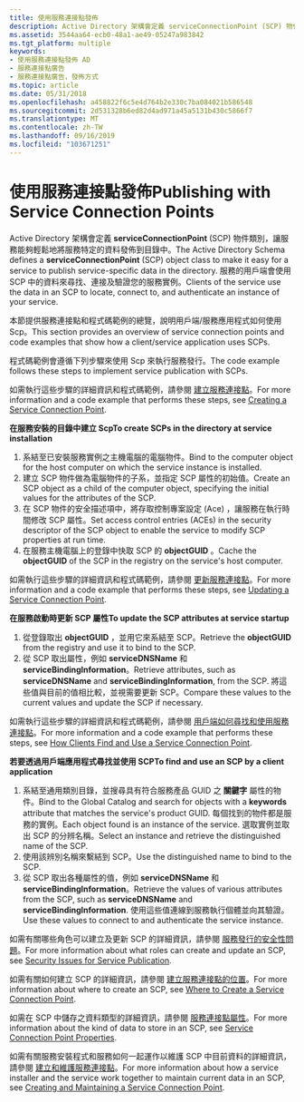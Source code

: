 ```yaml
---
title: 使用服務連接點發佈
description: Active Directory 架構會定義 serviceConnectionPoint (SCP) 物件類別，讓服務能夠輕鬆地將服務特定的資料發佈到目錄中。
ms.assetid: 3544aa64-ecb0-48a1-ae49-05247a983842
ms.tgt_platform: multiple
keywords:
- 使用服務連接點發佈 AD
- 服務連接點廣告
- 服務連接點廣告，發佈方式
ms.topic: article
ms.date: 05/31/2018
ms.openlocfilehash: a458822f6c5e4d764b2e330c7ba084021b586548
ms.sourcegitcommit: 2d531328b6ed82d4ad971a45a5131b430c5866f7
ms.translationtype: MT
ms.contentlocale: zh-TW
ms.lasthandoff: 09/16/2019
ms.locfileid: "103671251"
---
```

# <a name="publishing-with-service-connection-points"></a><span data-ttu-id="c43ab-106">使用服務連接點發佈</span><span class="sxs-lookup"><span data-stu-id="c43ab-106">Publishing with Service Connection Points</span></span>

<span data-ttu-id="c43ab-107">Active Directory 架構會定義 **serviceConnectionPoint** (SCP) 物件類別，讓服務能夠輕鬆地將服務特定的資料發佈到目錄中。</span><span class="sxs-lookup"><span data-stu-id="c43ab-107">The Active Directory Schema defines a **serviceConnectionPoint** (SCP) object class to make it easy for a service to publish service-specific data in the directory.</span></span> <span data-ttu-id="c43ab-108">服務的用戶端會使用 SCP 中的資料來尋找、連接及驗證您的服務實例。</span><span class="sxs-lookup"><span data-stu-id="c43ab-108">Clients of the service use the data in an SCP to locate, connect to, and authenticate an instance of your service.</span></span>

<span data-ttu-id="c43ab-109">本節提供服務連接點和程式碼範例的總覽，說明用戶端/服務應用程式如何使用 Scp。</span><span class="sxs-lookup"><span data-stu-id="c43ab-109">This section provides an overview of service connection points and code examples that show how a client/service application uses SCPs.</span></span>

<span data-ttu-id="c43ab-110">程式碼範例會遵循下列步驟來使用 Scp 來執行服務發行。</span><span class="sxs-lookup"><span data-stu-id="c43ab-110">The code example follows these steps to implement service publication with SCPs.</span></span>

<span data-ttu-id="c43ab-111">如需執行這些步驟的詳細資訊和程式碼範例，請參閱 [建立服務連接點](creating-a-service-connection-point.md)。</span><span class="sxs-lookup"><span data-stu-id="c43ab-111">For more information and a code example that performs these steps, see [Creating a Service Connection Point](creating-a-service-connection-point.md).</span></span>

<span data-ttu-id="c43ab-112">**在服務安裝的目錄中建立 Scp**</span><span class="sxs-lookup"><span data-stu-id="c43ab-112">**To create SCPs in the directory at service installation**</span></span>

1.  <span data-ttu-id="c43ab-113">系結至已安裝服務實例之主機電腦的電腦物件。</span><span class="sxs-lookup"><span data-stu-id="c43ab-113">Bind to the computer object for the host computer on which the service instance is installed.</span></span>
2.  <span data-ttu-id="c43ab-114">建立 SCP 物件做為電腦物件的子系，並指定 SCP 屬性的初始值。</span><span class="sxs-lookup"><span data-stu-id="c43ab-114">Create an SCP object as a child of the computer object, specifying the initial values for the attributes of the SCP.</span></span>
3.  <span data-ttu-id="c43ab-115">在 SCP 物件的安全描述項中，將存取控制專案設定 (Ace) ，讓服務在執行時間修改 SCP 屬性。</span><span class="sxs-lookup"><span data-stu-id="c43ab-115">Set access control entries (ACEs) in the security descriptor of the SCP object to enable the service to modify SCP properties at run time.</span></span>
4.  <span data-ttu-id="c43ab-116">在服務主機電腦上的登錄中快取 SCP 的 **objectGUID** 。</span><span class="sxs-lookup"><span data-stu-id="c43ab-116">Cache the **objectGUID** of the SCP in the registry on the service's host computer.</span></span>

<span data-ttu-id="c43ab-117">如需執行這些步驟的詳細資訊和程式碼範例，請參閱 [更新服務連接點](updating-a-service-connection-point.md)。</span><span class="sxs-lookup"><span data-stu-id="c43ab-117">For more information and a code example that performs these steps, see [Updating a Service Connection Point](updating-a-service-connection-point.md).</span></span>

<span data-ttu-id="c43ab-118">**在服務啟動時更新 SCP 屬性**</span><span class="sxs-lookup"><span data-stu-id="c43ab-118">**To update the SCP attributes at service startup**</span></span>

1.  <span data-ttu-id="c43ab-119">從登錄取出 **objectGUID** ，並用它來系結至 SCP。</span><span class="sxs-lookup"><span data-stu-id="c43ab-119">Retrieve the **objectGUID** from the registry and use it to bind to the SCP.</span></span>
2.  <span data-ttu-id="c43ab-120">從 SCP 取出屬性，例如 **serviceDNSName** 和 **serviceBindingInformation**。</span><span class="sxs-lookup"><span data-stu-id="c43ab-120">Retrieve attributes, such as **serviceDNSName** and **serviceBindingInformation**, from the SCP.</span></span> <span data-ttu-id="c43ab-121">將這些值與目前的值相比較，並視需要更新 SCP。</span><span class="sxs-lookup"><span data-stu-id="c43ab-121">Compare these values to the current values and update the SCP if necessary.</span></span>

<span data-ttu-id="c43ab-122">如需執行這些步驟的詳細資訊和程式碼範例，請參閱 [用戶端如何尋找和使用服務連接點](how-clients-find-and-use-a-service-connection-point.md)。</span><span class="sxs-lookup"><span data-stu-id="c43ab-122">For more information and a code example that performs these steps, see [How Clients Find and Use a Service Connection Point](how-clients-find-and-use-a-service-connection-point.md).</span></span>

<span data-ttu-id="c43ab-123">**若要透過用戶端應用程式尋找並使用 SCP**</span><span class="sxs-lookup"><span data-stu-id="c43ab-123">**To find and use an SCP by a client application**</span></span>

1.  <span data-ttu-id="c43ab-124">系結至通用類別目錄，並搜尋具有符合服務產品 GUID 之 **關鍵字** 屬性的物件。</span><span class="sxs-lookup"><span data-stu-id="c43ab-124">Bind to the Global Catalog and search for objects with a **keywords** attribute that matches the service's product GUID.</span></span> <span data-ttu-id="c43ab-125">每個找到的物件都是服務的實例。</span><span class="sxs-lookup"><span data-stu-id="c43ab-125">Each object found is an instance of the service.</span></span> <span data-ttu-id="c43ab-126">選取實例並取出 SCP 的分辨名稱。</span><span class="sxs-lookup"><span data-stu-id="c43ab-126">Select an instance and retrieve the distinguished name of the SCP.</span></span>
2.  <span data-ttu-id="c43ab-127">使用該辨別名稱來繫結到 SCP。</span><span class="sxs-lookup"><span data-stu-id="c43ab-127">Use the distinguished name to bind to the SCP.</span></span>
3.  <span data-ttu-id="c43ab-128">從 SCP 取出各種屬性的值，例如 **serviceDNSName** 和 **serviceBindingInformation**。</span><span class="sxs-lookup"><span data-stu-id="c43ab-128">Retrieve the values of various attributes from the SCP, such as **serviceDNSName** and **serviceBindingInformation**.</span></span> <span data-ttu-id="c43ab-129">使用這些值連線到服務執行個體並向其驗證。</span><span class="sxs-lookup"><span data-stu-id="c43ab-129">Use these values to connect to and authenticate the service instance.</span></span>

<span data-ttu-id="c43ab-130">如需有關哪些角色可以建立及更新 SCP 的詳細資訊，請參閱 [服務發行的安全性問題](security-issues-for-service-publication.md)。</span><span class="sxs-lookup"><span data-stu-id="c43ab-130">For more information about what roles can create and update an SCP, see [Security Issues for Service Publication](security-issues-for-service-publication.md).</span></span>

<span data-ttu-id="c43ab-131">如需有關如何建立 SCP 的詳細資訊，請參閱 [建立服務連接點的位置](where-to-create-a-service-connection-point.md)。</span><span class="sxs-lookup"><span data-stu-id="c43ab-131">For more information about where to create an SCP, see [Where to Create a Service Connection Point](where-to-create-a-service-connection-point.md).</span></span>

<span data-ttu-id="c43ab-132">如需在 SCP 中儲存之資料類型的詳細資訊，請參閱 [服務連接點屬性](service-connection-point-properties.md)。</span><span class="sxs-lookup"><span data-stu-id="c43ab-132">For more information about the kind of data to store in an SCP, see [Service Connection Point Properties](service-connection-point-properties.md).</span></span>

<span data-ttu-id="c43ab-133">如需有關服務安裝程式和服務如何一起運作以維護 SCP 中目前資料的詳細資訊，請參閱 [建立和維護服務連接點](creating-and-maintaining-a-service-connection-point.md)。</span><span class="sxs-lookup"><span data-stu-id="c43ab-133">For more information about how a service installer and the service work together to maintain current data in an SCP, see [Creating and Maintaining a Service Connection Point](creating-and-maintaining-a-service-connection-point.md).</span></span>

 

 





